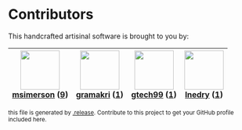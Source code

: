 # Contributors

This handcrafted artisinal software is brought to you by:

| <img height="80" src="https://avatars.githubusercontent.com/u/261635?v=4"><br><a href="https://github.com/msimerson">msimerson</a> (<a href="https://github.com/haraka/haraka-plugin-dns-list/commits?author=msimerson">9</a>) | <img height="80" src="https://avatars.githubusercontent.com/u/82041?v=4"><br><a href="https://github.com/gramakri">gramakri</a> (<a href="https://github.com/haraka/haraka-plugin-dns-list/commits?author=gramakri">1</a>) | <img height="80" src="https://avatars.githubusercontent.com/u/15035337?v=4"><br><a href="https://github.com/gtech99">gtech99</a> (<a href="https://github.com/haraka/haraka-plugin-dns-list/commits?author=gtech99">1</a>) | <img height="80" src="https://avatars.githubusercontent.com/u/203240?v=4"><br><a href="https://github.com/lnedry">lnedry</a> (<a href="https://github.com/haraka/haraka-plugin-dns-list/commits?author=lnedry">1</a>) |
| :----------------------------------------------------------------------------------------------------------------------------------------------------------------------------------------------------------------------------: | :------------------------------------------------------------------------------------------------------------------------------------------------------------------------------------------------------------------------: | :------------------------------------------------------------------------------------------------------------------------------------------------------------------------------------------------------------------------: | :-------------------------------------------------------------------------------------------------------------------------------------------------------------------------------------------------------------------: |

<sub>this file is generated by [.release](https://github.com/msimerson/.release).
Contribute to this project to get your GitHub profile included here.</sub>
